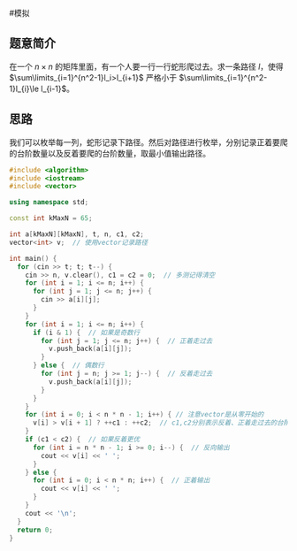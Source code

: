 #模拟 

## 题意简介

在一个 $n\times n$ 的矩阵里面，有一个人要一行一行蛇形爬过去。求一条路径 $l$，使得 $\sum\limits_{i=1}^{n^2-1}l_i>l_{i+1}$ 严格小于 
$\sum\limits_{i=1}^{n^2-1}l_{i}\le l_{i-1}$。

## 思路

我们可以枚举每一列，蛇形记录下路径。然后对路径进行枚举，分别记录正着要爬的台阶数量以及反着要爬的台阶数量，取最小值输出路径。

```cpp
#include <algorithm>
#include <iostream>
#include <vector>

using namespace std;

const int kMaxN = 65;

int a[kMaxN][kMaxN], t, n, c1, c2;
vector<int> v;  // 使用vector记录路径

int main() {
  for (cin >> t; t; t--) {
    cin >> n, v.clear(), c1 = c2 = 0;  // 多测记得清空
    for (int i = 1; i <= n; i++) {
      for (int j = 1; j <= n; j++) {
        cin >> a[i][j];
      }
    }
    for (int i = 1; i <= n; i++) {
      if (i & 1) {  // 如果是奇数行
        for (int j = 1; j <= n; j++) {  // 正着走过去
          v.push_back(a[i][j]);
        }
      } else {  // 偶数行
        for (int j = n; j >= 1; j--) {  // 反着走过去
          v.push_back(a[i][j]);
        }
      }
    }
    for (int i = 0; i < n * n - 1; i++) { // 注意vector是从零开始的
      v[i] > v[i + 1] ? ++c1 : ++c2;  // c1,c2分别表示反着、正着走过去的台阶数
    }
    if (c1 < c2) {  // 如果反着更优
      for (int i = n * n - 1; i >= 0; i--) {  // 反向输出
        cout << v[i] << ' ';
      }
    } else {
      for (int i = 0; i < n * n; i++) {  // 正着输出
        cout << v[i] << ' ';
      }
    }
    cout << '\n';
  }
  return 0;
}
```